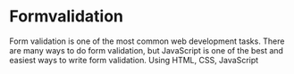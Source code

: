 # Formvalidation
Form validation is one of the most common web development tasks. There are many ways to do form validation, but JavaScript is one of the best and easiest ways to write form validation.
Using HTML, CSS, JavaScript
